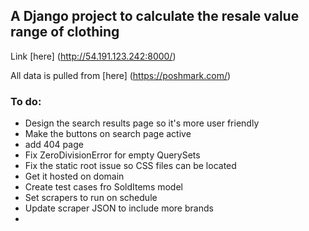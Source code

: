 ## A Django project to calculate the resale value range of clothing 


Link [here] (http://54.191.123.242:8000/)

All data is pulled from [here] (https://poshmark.com/)  
### To do:
- Design the search results page so it's more user friendly
- Make the buttons on search page active 
- add 404 page 
- Fix ZeroDivisionError for empty QuerySets
- Fix the static root issue so CSS files can be located
- Get it hosted on domain 
- Create test cases fro SoldItems model
- Set scrapers to run on schedule
- Update scraper JSON to include more brands 
- 

